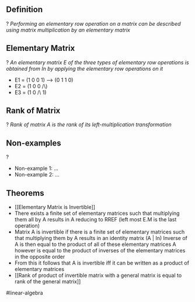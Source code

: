 
## Definition
?
*Performing an elementary row operation on a matrix can be described using matrix multiplication by an elementary matrix*

## Elementary Matrix
?
*An elementary matrix E of the three types of elementary row operations is obtained from In by applying the elementary row operations on it*
- E1 = (1 0 0 1) --> (0 1 1 0)
- E2 = (1 0 0 /\\)
- E3 = (1 0 /\\ 1)

## Rank of Matrix
?
*Rank of matrix A is the rank of its left-multiplication transformation*


## Non-examples
?
- Non-example 1: ...
- Non-example 2: ...

## Theorems
- [[Elementary Matrix is Invertible]]
- There exists a finite set of elementary matrices such that multiplying them all by A results in A reducing to RREF (left most E.M is the last operation)
- Matrix A is invertible if there is a finite set of elementary matrices such that multiplying them by A results in an identity matrix (A | In)
		Inverse of A is then equal to the product of all of these elementary matrices
		A however is equal to the product of inverses of the elementary matrices in the opposite order
- From this it follows that A is invertible iff it can be written as a product of elementary matrices
- [[Rank of product of invertible matrix with a general matrix is equal to rank of the general matrix]]




#linear-algebra